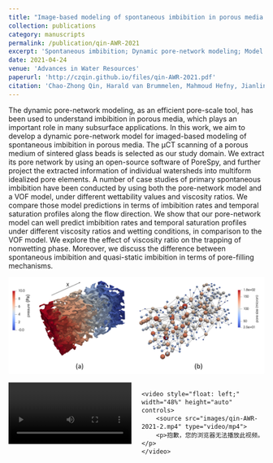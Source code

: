 ```yaml
---
title: "Image-based modeling of spontaneous imbibition in porous media by a dynamic pore network model"
collection: publications
category: manuscripts
permalink: /publication/qin-AWR-2021
excerpt: 'Spontaneous imbibition; Dynamic pore-network modeling; Model validation'
date: 2021-04-24
venue: 'Advances in Water Resources'
paperurl: 'http://czqin.github.io/files/qin-AWR-2021.pdf'
citation: 'Chao-Zhong Qin, Harald van Brummelen, Mahmoud Hefny, Jianlin Zhao, Image-based modeling of spontaneous imbibition in porous media by a dynamic pore network model, Advances in Water Resources, 152, 103932, 2021, https://doi.org/10.1016/j.advwatres.2021.103932.'
---
```


The dynamic pore-network modeling, as an efficient pore-scale tool, has been used to understand imbibition in porous media, which plays an important role in many subsurface applications. In this work, we aim to develop a dynamic pore-network model for imaged-based modeling of spontaneous imbibition in porous media. The μCT scanning of a porous medium of sintered glass beads is selected as our study domain. We extract its pore network by using an open-source software of PoreSpy, and further project the extracted information of individual watersheds into multiform idealized pore elements. A number of case studies of primary spontaneous imbibition have been conducted by using both the pore-network model and a VOF model, under different wettability values and viscosity ratios. We compare those model predictions in terms of imbibition rates and temporal saturation profiles along the flow direction. We show that our pore-network model can well predict imbibition rates and temporal saturation profiles under different viscosity ratios and wetting conditions, in comparison to the VOF model. We explore the effect of viscosity ratio on the trapping of nonwetting phase. Moreover, we discuss the difference between spontaneous imbibition and quasi-static imbibition in terms of pore-filling mechanisms.

<p align="left">
  <img src="/images/qin-AWR-2021-GA-1.png" alt="A dynamic pore-network model for spontaneous imbibition" width="600">
</p>

<div style="overflow: auto;">
    <video style="float: left; margin-right: 20px;" width="48%" height="auto" controls>
        <source src="images/qin-AWR-2021-1.mp4" type="video/mp4">
        <p>抱歉，您的浏览器无法播放此视频。</p>
    </video>

    <video style="float: left;" width="48%" height="auto" controls>
        <source src="images/qin-AWR-2021-2.mp4" type="video/mp4">
        <p>抱歉，您的浏览器无法播放此视频。</p>
    </video>
</div>
